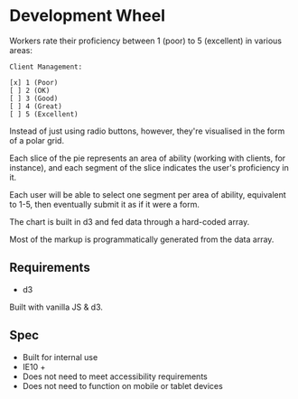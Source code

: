 # Development Wheel

Workers rate their proficiency between 1 (poor) to 5 (excellent) in various areas:

	Client Management:

	[x] 1 (Poor)
	[ ] 2 (OK)
	[ ] 3 (Good)
	[ ] 4 (Great)
	[ ] 5 (Excellent)

Instead of just using radio buttons, however, they're visualised in the form of a polar grid.

Each slice of the pie represents an area of ability (working with clients, for instance), and each segment of the slice indicates the user's proficiency in it.

Each user will be able to select one segment per area of ability, equivalent to 1-5, then eventually submit it as if it were a form.

The chart is built in d3 and fed data through a hard-coded array.

Most of the markup is programmatically generated from the data array.


## Requirements
- d3

Built with vanilla JS & d3.

## Spec
- Built for internal use
- IE10 +
- Does not need to meet accessibility requirements
- Does not need to function on mobile or tablet devices
